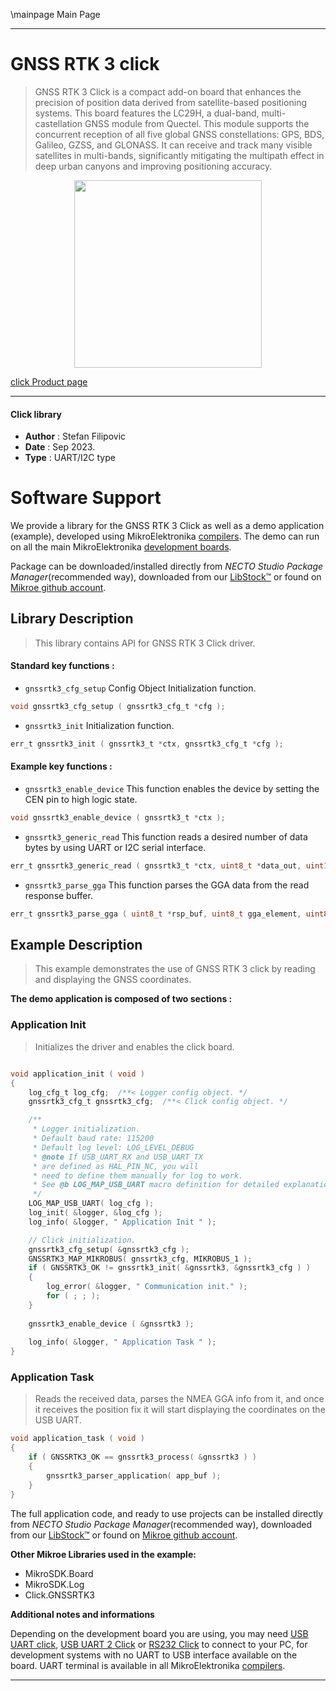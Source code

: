 \mainpage Main Page

---
# GNSS RTK 3 click

> GNSS RTK 3 Click is a compact add-on board that enhances the precision of position data derived from satellite-based positioning systems. This board features the LC29H, a dual-band, multi-castellation GNSS module from Quectel. This module supports the concurrent reception of all five global GNSS constellations: GPS, BDS, Galileo, GZSS, and GLONASS. It can receive and track many visible satellites in multi-bands, significantly mitigating the multipath effect in deep urban canyons and improving positioning accuracy.

<p align="center">
  <img src="https://download.mikroe.com/images/click_for_ide/gnssrtk3_click.png" height=300px>
</p>

[click Product page](https://www.mikroe.com/gnss-rtk-3-click)

---


#### Click library

- **Author**        : Stefan Filipovic
- **Date**          : Sep 2023.
- **Type**          : UART/I2C type


# Software Support

We provide a library for the GNSS RTK 3 Click
as well as a demo application (example), developed using MikroElektronika
[compilers](https://www.mikroe.com/necto-studio).
The demo can run on all the main MikroElektronika [development boards](https://www.mikroe.com/development-boards).

Package can be downloaded/installed directly from *NECTO Studio Package Manager*(recommended way), downloaded from our [LibStock&trade;](https://libstock.mikroe.com) or found on [Mikroe github account](https://github.com/MikroElektronika/mikrosdk_click_v2/tree/master/clicks).

## Library Description

> This library contains API for GNSS RTK 3 Click driver.

#### Standard key functions :

- `gnssrtk3_cfg_setup` Config Object Initialization function.
```c
void gnssrtk3_cfg_setup ( gnssrtk3_cfg_t *cfg );
```

- `gnssrtk3_init` Initialization function.
```c
err_t gnssrtk3_init ( gnssrtk3_t *ctx, gnssrtk3_cfg_t *cfg );
```

#### Example key functions :

- `gnssrtk3_enable_device` This function enables the device by setting the CEN pin to high logic state.
```c
void gnssrtk3_enable_device ( gnssrtk3_t *ctx );
```

- `gnssrtk3_generic_read` This function reads a desired number of data bytes by using UART or I2C serial interface.
```c
err_t gnssrtk3_generic_read ( gnssrtk3_t *ctx, uint8_t *data_out, uint16_t len );
```

- `gnssrtk3_parse_gga` This function parses the GGA data from the read response buffer.
```c
err_t gnssrtk3_parse_gga ( uint8_t *rsp_buf, uint8_t gga_element, uint8_t *element_data );
```

## Example Description

> This example demonstrates the use of GNSS RTK 3 click by reading and displaying the GNSS coordinates.

**The demo application is composed of two sections :**

### Application Init

> Initializes the driver and enables the click board.

```c

void application_init ( void )
{
    log_cfg_t log_cfg;  /**< Logger config object. */
    gnssrtk3_cfg_t gnssrtk3_cfg;  /**< Click config object. */

    /** 
     * Logger initialization.
     * Default baud rate: 115200
     * Default log level: LOG_LEVEL_DEBUG
     * @note If USB_UART_RX and USB_UART_TX 
     * are defined as HAL_PIN_NC, you will 
     * need to define them manually for log to work. 
     * See @b LOG_MAP_USB_UART macro definition for detailed explanation.
     */
    LOG_MAP_USB_UART( log_cfg );
    log_init( &logger, &log_cfg );
    log_info( &logger, " Application Init " );

    // Click initialization.
    gnssrtk3_cfg_setup( &gnssrtk3_cfg );
    GNSSRTK3_MAP_MIKROBUS( gnssrtk3_cfg, MIKROBUS_1 );
    if ( GNSSRTK3_OK != gnssrtk3_init( &gnssrtk3, &gnssrtk3_cfg ) ) 
    {
        log_error( &logger, " Communication init." );
        for ( ; ; );
    }
    
    gnssrtk3_enable_device ( &gnssrtk3 );
    
    log_info( &logger, " Application Task " );
}

```

### Application Task

> Reads the received data, parses the NMEA GGA info from it, and once it receives the position fix it will start displaying the coordinates on the USB UART.

```c
void application_task ( void )
{
    if ( GNSSRTK3_OK == gnssrtk3_process( &gnssrtk3 ) ) 
    {
        gnssrtk3_parser_application( app_buf );
    }
}
```

The full application code, and ready to use projects can be installed directly from *NECTO Studio Package Manager*(recommended way), downloaded from our [LibStock&trade;](https://libstock.mikroe.com) or found on [Mikroe github account](https://github.com/MikroElektronika/mikrosdk_click_v2/tree/master/clicks).

**Other Mikroe Libraries used in the example:**

- MikroSDK.Board
- MikroSDK.Log
- Click.GNSSRTK3

**Additional notes and informations**

Depending on the development board you are using, you may need
[USB UART click](https://www.mikroe.com/usb-uart-click),
[USB UART 2 Click](https://www.mikroe.com/usb-uart-2-click) or
[RS232 Click](https://www.mikroe.com/rs232-click) to connect to your PC, for
development systems with no UART to USB interface available on the board. UART
terminal is available in all MikroElektronika
[compilers](https://shop.mikroe.com/compilers).

---
